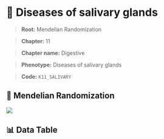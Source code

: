 # 🧪 Diseases of salivary glands

> **Root:** Mendelian Randomization

> **Chapter:** 11  

> **Chapter name:** Digestive

> **Phenotype:** Diseases of salivary glands  

> **Code:** `K11_SALIVARY`

## 🧬 Mendelian Randomization  

<img src="/MR/Figures/Forward/K11_SALIVARY.png"/>

## 📊 Data Table

<CsvTableMRF src="/public/MR/Data/Forward/K11_SALIVARY.csv"/>
